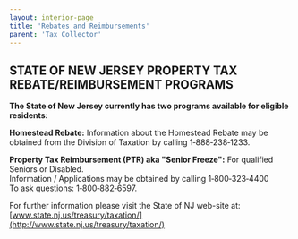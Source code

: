 ```yaml
---
layout: interior-page
title: 'Rebates and Reimbursements'
parent: 'Tax Collector'
---
```


## STATE OF NEW JERSEY PROPERTY TAX REBATE/REIMBURSEMENT PROGRAMS

**The State of New Jersey currently has two programs available for eligible residents:**

**Homestead Rebate:** Information about the Homestead Rebate may be obtained from the Division of Taxation by calling 1‑888‑238‑1233.

**Property Tax Reimbursement (PTR) aka "Senior Freeze":** For qualified Seniors or Disabled.  
Information / Applications may be obtained by calling 1‑800‑323‑4400  
To ask questions: 1‑800‑882‑6597.

For further information please visit the State of NJ web-site at:
[www.state.nj.us/treasury/taxation/](http://www.state.nj.us/treasury/taxation/)
